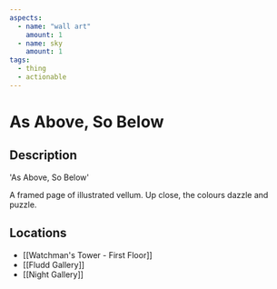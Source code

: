 ```yaml
---
aspects:
  - name: "wall art"
    amount: 1
  - name: sky
    amount: 1
tags:
  - thing
  - actionable
---
```


# As Above, So Below

## Description
'As Above, So Below'

A framed page of illustrated vellum. Up close, the colours dazzle and puzzle.
## Locations
- [[Watchman's Tower - First Floor]]
- [[Fludd Gallery]]
- [[Night Gallery]]